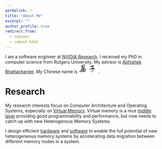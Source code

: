 ```yaml
---
permalink: /
title: "About Me"
excerpt: ""
author_profile: true
redirect_from:
  - /about/
  - /about.html
---
```

I am a software engineer at [NVIDIA Research](https://research.nvidia.com). I received my PhD in computer science from Rutgers University. My advisor is
[Abhishek Bhattacharjee](http://www.cs.yale.edu/homes/abhishek/). My Chinese
name is <img src="images/yanzi.png" alt="晏子" style="width:60px;" /> .

# Research

My research interests focus on Computer Architecture and Operating Systems,
especially on [Virtual Memory](https://en.wikipedia.org/wiki/Virtual_memory).
Virtual memory is a nice [middle layer](https://en.wikipedia.org/wiki/Indirection)
providing good programmability and performance, but now needs to catch up with
new Heterogenous Memory Systems.

I design efficient [hardware](/publications/2017-06-24-ISCA-2017) and
[software](https://lwn.net/Articles/728154/) to enable the full potential of
new heterogeneous memory systems by accelerating data migration between
different memory nodes in a system.
